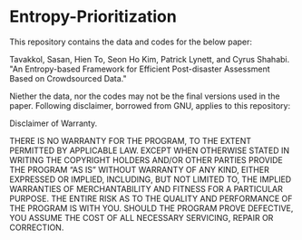 # Entropy-Prioritization

This repository contains the data and codes for the below paper:

Tavakkol, Sasan, Hien To, Seon Ho Kim, Patrick Lynett, and Cyrus Shahabi. "An Entropy-based Framework for Efficient Post-disaster Assessment Based on Crowdsourced Data."

Niether the data, nor the codes may not be the final versions used in the paper. Following disclaimer, borrowed from GNU, applies to this repository:

Disclaimer of Warranty.

THERE IS NO WARRANTY FOR THE PROGRAM, TO THE EXTENT PERMITTED BY APPLICABLE LAW. EXCEPT WHEN OTHERWISE STATED IN WRITING THE COPYRIGHT HOLDERS AND/OR OTHER PARTIES PROVIDE THE PROGRAM “AS IS” WITHOUT WARRANTY OF ANY KIND, EITHER EXPRESSED OR IMPLIED, INCLUDING, BUT NOT LIMITED TO, THE IMPLIED WARRANTIES OF MERCHANTABILITY AND FITNESS FOR A PARTICULAR PURPOSE. THE ENTIRE RISK AS TO THE QUALITY AND PERFORMANCE OF THE PROGRAM IS WITH YOU. SHOULD THE PROGRAM PROVE DEFECTIVE, YOU ASSUME THE COST OF ALL NECESSARY SERVICING, REPAIR OR CORRECTION.
